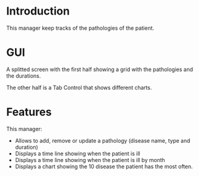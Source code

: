 # Introduction #

This manager keep tracks of the pathologies of the patient.


# GUI #

A splitted screen with the first half showing a grid with the pathologies and the durations.

The other half is a Tab Control that shows different charts.

# Features #
This manager:
  * Allows to add, remove or update a pathology (disease name, type and duration)
  * Displays a time line showing when the patient is ill
  * Displays a time line showing when the patient is ill by month
  * Displays a chart showing the 10 disease the patient has the most often.